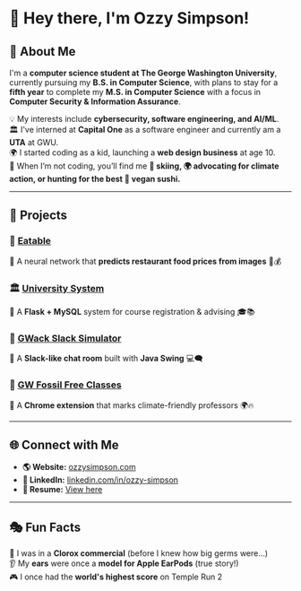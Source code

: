 # 👋 Hey there, I'm Ozzy Simpson!

## 👀 About Me

I'm a **computer science student at The George Washington University**, currently pursuing my **B.S. in Computer Science**, with plans to stay for a **fifth year** to complete my **M.S. in Computer Science** with a focus in **Computer Security & Information Assurance**.  

💡 My interests include **cybersecurity, software engineering, and AI/ML**.  
🏛️ I've interned at **Capital One** as a software engineer and currently am a **UTA** at GWU.  
🌍 I started coding as a kid, launching a **web design business** at age 10.  
🥢 When I’m not coding, you’ll find me **🎿 skiing, 🌍 advocating for climate action, or hunting for the best 🍣 vegan sushi.**  

---

## 🚀 Projects

### 🌭 [Eatable](https://gw-neural-networks-eatable.github.io/Neural-Networks-Final-Project/)  
🔹 A neural network that **predicts restaurant food prices from images** 📸💰  

### 🏛️ [University System](https://github.com/ozzy-simpson/University-System)  
🔹 A **Flask + MySQL** system for course registration & advising 🎓📚  

### 💬 [GWack Slack Simulator](https://github.com/ozzy-simpson/GWack-Slack-Simulator)  
🔹 A **Slack-like chat room** built with **Java Swing** 💻🗨️  

### 🌱 [GW Fossil Free Classes](https://github.com/ozzy-simpson/GW-Fossil-Free-Classes)  
🔹 A **Chrome extension** that marks climate-friendly professors 🌍🔥  

---

## 🌐 Connect with Me

- **🌎 Website:** [ozzysimpson.com](https://ozzysimpson.com)  
- **🔗 LinkedIn:** [linkedin.com/in/ozzy-simpson](https://www.linkedin.com/in/ozzy-simpson)  
- **📜 Resume:** [View here](https://docs.google.com/document/d/1WXf4FbkafZSnK--Mv55lY--e2NkjNPcl/preview)

---

## 🎭 Fun Facts  

🦠 I was in a **Clorox commercial** (before I knew how big germs were...)  
👂 My **ears** were once a **model for Apple EarPods** (true story!)  
🎮 I once had the **world's highest score** on Temple Run 2
